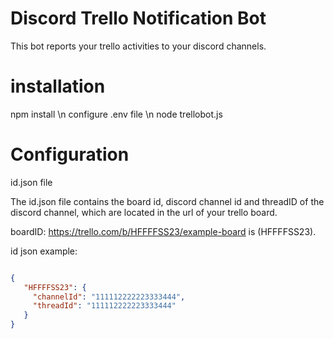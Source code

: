 # Discord Trello  Notification Bot
 This bot reports your trello activities to your discord channels.


# installation
npm install \n
configure .env file \n
node trellobot.js

# Configuration
id.json file 

The id.json file contains the board id, discord channel id and threadID of the discord channel, which are located in the url of your trello board.

boardID:
https://trello.com/b/HFFFFSS23/example-board is (HFFFFSS23).

id json example:
```json

{
   "HFFFFSS23": {
     "channelId": "111112222223333444",
     "threadId": "111112222223333444"
   }
}